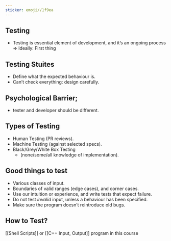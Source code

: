 ```yaml
---
sticker: emoji//1f9ea
---
```

## Testing
- Testing is essential element of development, and it’s an ongoing process 
	=> Ideally: First thing

## Testing Stuites
- Define what the expected behaviour is. 
- Can’t check everything: design carefully.

## Psychological Barrier;
- tester and developer should be different.

## Types of Testing
- Human Testing (PR reviews).
- Machine Testing (against selected specs).
- Black/Grey/White Box Testing 
	- (none/some/all knowledge of implementation).

## Good things to test
-  Various classes of input.
- Boundaries of valid ranges (edge cases), and corner cases.
- Use our intuition or experience, and write tests that expect failure.
- Do not test _invalid_ input, unless a behaviour has been specified.
- Make sure the program doesn’t reintroduce old bugs.

## How to Test?
[[Shell Scripts]] or [[C++ Input, Output]] program in this course